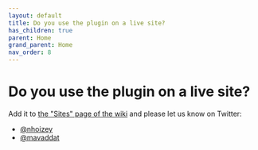 ```yaml
---
layout: default
title: Do you use the plugin on a live site?
has_children: true
parent: Home
grand_parent: Home
nav_order: 8
---
```

# Do you use the plugin on a live site?

Add it to [the "Sites" page of the wiki](https://github.com/mavaddat/jekyll-cloudinary/wiki/Sites) and please let us know on Twitter: 
- [@nhoizey](https://twitter.com/nhoizey)
- [@mavaddat](https://twitter.com/mavaddat)